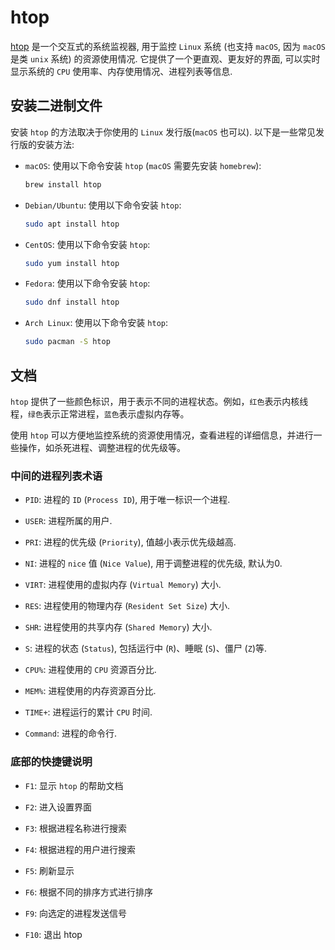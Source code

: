 # htop

[htop](https://htop.dev/) 是一个交互式的系统监视器, 用于监控 `Linux` 系统 (也支持 `macOS`, 因为 `macOS` 是类 `unix` 系统) 的资源使用情况. 它提供了一个更直观、更友好的界面, 可以实时显示系统的 `CPU` 使用率、内存使用情况、进程列表等信息.

<ZoomImg src="/screenshot_htop.png" width="1138" height="657" />

## 安装二进制文件

安装 `htop` 的方法取决于你使用的 `Linux` 发行版(`macOS` 也可以). 以下是一些常见发行版的安装方法:

- `macOS`: 使用以下命令安装 `htop` (`macOS` 需要先安装 `homebrew`):

  ```bash
  brew install htop
  ```

- `Debian/Ubuntu`: 使用以下命令安装 `htop`:

  ```bash
  sudo apt install htop
  ```

- `CentOS`: 使用以下命令安装 `htop`:

  ```bash
  sudo yum install htop
  ```

- `Fedora`: 使用以下命令安装 `htop`:

  ```bash
  sudo dnf install htop
  ```

- `Arch Linux`: 使用以下命令安装 `htop`:
  ```bash
  sudo pacman -S htop
  ```

## 文档

`htop` 提供了一些颜色标识，用于表示不同的进程状态。例如，`红色`表示内核线程，`绿色`表示正常进程，`蓝色`表示虚拟内存等。

使用 `htop` 可以方便地监控系统的资源使用情况，查看进程的详细信息，并进行一些操作，如杀死进程、调整进程的优先级等。

### 中间的进程列表术语

- `PID`: 进程的 `ID` (`Process ID`), 用于唯一标识一个进程.

- `USER`: 进程所属的用户.

- `PRI`: 进程的优先级 (`Priority`), 值越小表示优先级越高.

- `NI`: 进程的 `nice` 值 (`Nice Value`), 用于调整进程的优先级, 默认为0.

- `VIRT`: 进程使用的虚拟内存 (`Virtual Memory`) 大小.

- `RES`: 进程使用的物理内存 (`Resident Set Size`) 大小.

- `SHR`: 进程使用的共享内存 (`Shared Memory`) 大小.

- `S`: 进程的状态 (`Status`), 包括运行中 (`R`)、睡眠 (`S`)、僵尸 (`Z`)等.

- `CPU%`: 进程使用的 `CPU` 资源百分比.

- `MEM%`: 进程使用的内存资源百分比.

- `TIME+`: 进程运行的累计 `CPU` 时间.

- `Command`: 进程的命令行.

### 底部的快捷键说明

- `F1`: 显示 `htop` 的帮助文档

- `F2`: 进入设置界面

- `F3`: 根据进程名称进行搜索

- `F4`: 根据进程的用户进行搜索

- `F5`: 刷新显示

- `F6`: 根据不同的排序方式进行排序

- `F9`: 向选定的进程发送信号

- `F10`: 退出 htop
